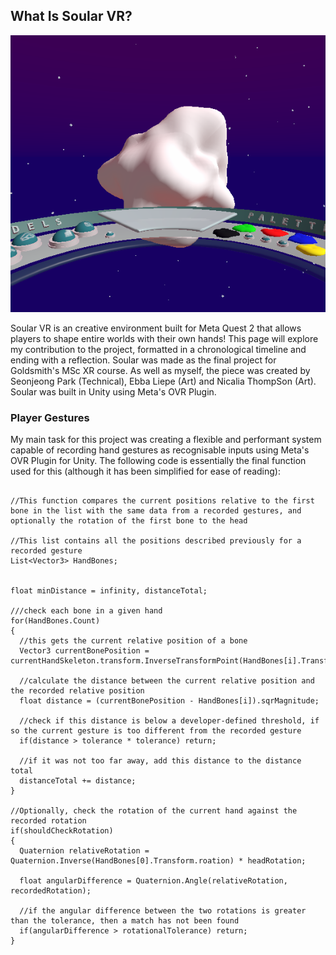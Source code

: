 ## What Is Soular VR?

<p align="center">
  <img src="/docs/assets/SoularVRBlankPlanet.png?raw=true" alt="An empty, white, planet-like object hovers in mid-air. A ring-shaped table holds different coloured paints on the right, with the label 'Palette', and on the right, multiple buttons with the label 'Models'"/>
</p>

Soular VR is an creative environment built for Meta Quest 2 that allows players to shape entire worlds with their own hands! This page will explore my contribution to the project, formatted in a chronological timeline and ending with a reflection. Soular was made as the final project for Goldsmith's MSc XR course. As well as myself, the piece was created by Seonjeong Park (Technical), Ebba Liepe (Art) and Nicalia ThompSon (Art). Soular was built in Unity using Meta's OVR Plugin.


### Player Gestures

My main task for this project was creating a flexible and performant system capable of recording hand gestures as recognisable inputs using Meta's OVR Plugin for Unity. The following code is essentially the final function used for this (although it has been simplified for ease of reading):

```

//This function compares the current positions relative to the first bone in the list with the same data from a recorded gestures, and optionally the rotation of the first bone to the head

//This list contains all the positions described previously for a recorded gesture
List<Vector3> HandBones;


float minDistance = infinity, distanceTotal;

///check each bone in a given hand
for(HandBones.Count) 
{
  //this gets the current relative position of a bone
  Vector3 currentBonePosition = currentHandSkeleton.transform.InverseTransformPoint(HandBones[i].Transform.position);
  
  //calculate the distance between the current relative position and the recorded relative position
  float distance = (currentBonePosition - HandBones[i]).sqrMagnitude;
  
  //check if this distance is below a developer-defined threshold, if so the current gesture is too different from the recorded gesture
  if(distance > tolerance * tolerance) return;
  
  //if it was not too far away, add this distance to the distance total
  distanceTotal += distance;
}

//Optionally, check the rotation of the current hand against the recorded rotation
if(shouldCheckRotation) 
{
  Quaternion relativeRotation = Quaternion.Inverse(HandBones[0].Transform.roation) * headRotation;
  
  float angularDifference = Quaternion.Angle(relativeRotation, recordedRotation);
  
  //if the angular difference between the two rotations is greater than the tolerance, then a match has not been found
  if(angularDifference > rotationalTolerance) return;
}

```


